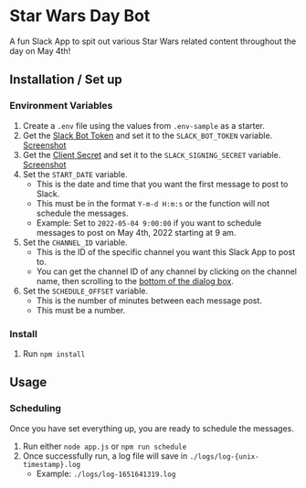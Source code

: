 # Star Wars Day Bot
A fun Slack App to spit out various Star Wars related content throughout the day on May 4th!

## Installation / Set up
### Environment Variables
1. Create a `.env` file using the values from `.env-sample` as a starter.
2. Get the [Slack Bot Token](https://api.slack.com/apps/A03EA4GSY6M/oauth?success=1#bot-token-container) and set it to the `SLACK_BOT_TOKEN` variable. [Screenshot](./readme/bot-token.png)
3. Get the [Client Secret](https://api.slack.com/apps/A03EA4GSY6M/general?#change_secret_form_3486152916225) and set it to the `SLACK_SIGNING_SECRET` variable. [Screenshot](./readme/client-secret.png)
4. Set the `START_DATE` variable.
    * This is the date and time that you want the first message to post to Slack. 
    * This must be in the format `Y-m-d H:m:s` or the function will not schedule the messages. 
    * Example: Set to `2022-05-04 9:00:00` if you want to schedule messages to post on May 4th, 2022 starting at 9 am.
5. Set the `CHANNEL_ID` variable.
    * This is the ID of the specific channel you want this Slack App to post to. 
    * You can get the channel ID of any channel by clicking on the channel name, then scrolling to the [bottom of the dialog box](./readme/channel-id.png).
6. Set the `SCHEDULE_OFFSET` variable.
    * This is the number of minutes between each message post.
    * This must be a number.

### Install
1. Run `npm install`

## Usage
### Scheduling
Once you have set everything up, you are ready to schedule the messages.
1. Run either `node app.js` or `npm run schedule`
2. Once successfully run, a log file will save in `./logs/log-{unix-timestamp}.log`
    * Example: `./logs/log-1651641319.log`